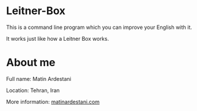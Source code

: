 # Leitner-Box
This is a command line program which you can improve your English with it.

It works just like how a Leitner Box works.

# About me
Full name: Matin Ardestani

Location: Tehran, Iran

More information: [matinardestani.com](https://matinardestani.com)
